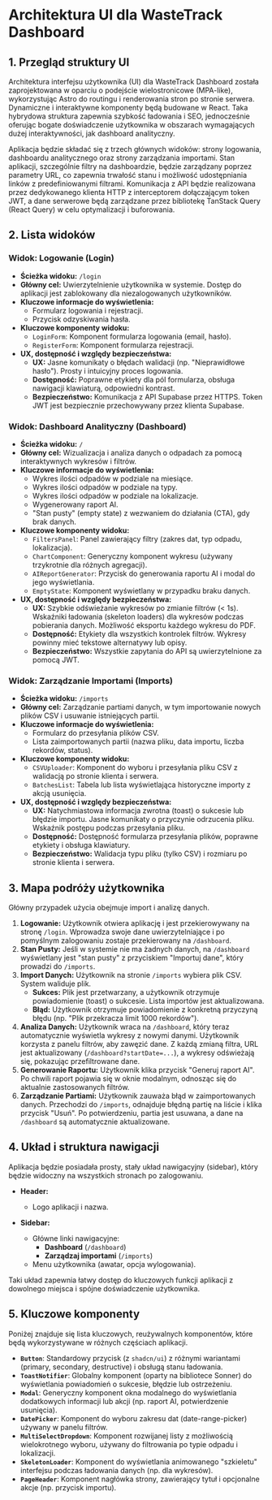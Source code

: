 # Architektura UI dla WasteTrack Dashboard

## 1. Przegląd struktury UI

Architektura interfejsu użytkownika (UI) dla WasteTrack Dashboard została zaprojektowana w oparciu o podejście wielostronicowe (MPA-like), wykorzystując Astro do routingu i renderowania stron po stronie serwera. Dynamiczne i interaktywne komponenty będą budowane w React. Taka hybrydowa struktura zapewnia szybkość ładowania i SEO, jednocześnie oferując bogate doświadczenie użytkownika w obszarach wymagających dużej interaktywności, jak dashboard analityczny.

Aplikacja będzie składać się z trzech głównych widoków: strony logowania, dashboardu analitycznego oraz strony zarządzania importami. Stan aplikacji, szczególnie filtry na dashboardzie, będzie zarządzany poprzez parametry URL, co zapewnia trwałość stanu i możliwość udostępniania linków z predefiniowanymi filtrami. Komunikacja z API będzie realizowana przez dedykowanego klienta HTTP z interceptorem dołączającym token JWT, a dane serwerowe będą zarządzane przez bibliotekę TanStack Query (React Query) w celu optymalizacji i buforowania.

## 2. Lista widoków

### Widok: Logowanie (Login)

- **Ścieżka widoku:** `/login`
- **Główny cel:** Uwierzytelnienie użytkownika w systemie. Dostęp do aplikacji jest zablokowany dla niezalogowanych użytkowników.
- **Kluczowe informacje do wyświetlenia:**
  - Formularz logowania i rejestracji.
  - Przycisk odzyskiwania hasła.
- **Kluczowe komponenty widoku:**
  - `LoginForm`: Komponent formularza logowania (email, hasło).
  - `RegisterForm`: Komponent formularza rejestracji.
- **UX, dostępność i względy bezpieczeństwa:**
  - **UX:** Jasne komunikaty o błędach walidacji (np. "Nieprawidłowe hasło"). Prosty i intuicyjny proces logowania.
  - **Dostępność:** Poprawne etykiety dla pól formularza, obsługa nawigacji klawiaturą, odpowiedni kontrast.
  - **Bezpieczeństwo:** Komunikacja z API Supabase przez HTTPS. Token JWT jest bezpiecznie przechowywany przez klienta Supabase.

### Widok: Dashboard Analityczny (Dashboard)

- **Ścieżka widoku:** `/`
- **Główny cel:** Wizualizacja i analiza danych o odpadach za pomocą interaktywnych wykresów i filtrów.
- **Kluczowe informacje do wyświetlenia:**
  - Wykres ilości odpadów w podziale na miesiące.
  - Wykres ilości odpadów w podziale na typy.
  - Wykres ilości odpadów w podziale na lokalizacje.
  - Wygenerowany raport AI.
  - "Stan pusty" (empty state) z wezwaniem do działania (CTA), gdy brak danych.
- **Kluczowe komponenty widoku:**
  - `FiltersPanel`: Panel zawierający filtry (zakres dat, typ odpadu, lokalizacja).
  - `ChartComponent`: Generyczny komponent wykresu (używany trzykrotnie dla różnych agregacji).
  - `AIReportGenerator`: Przycisk do generowania raportu AI i modal do jego wyświetlania.
  - `EmptyState`: Komponent wyświetlany w przypadku braku danych.
- **UX, dostępność i względy bezpieczeństwa:**
  - **UX:** Szybkie odświeżanie wykresów po zmianie filtrów (< 1s). Wskaźniki ładowania (skeleton loaders) dla wykresów podczas pobierania danych. Możliwość eksportu każdego wykresu do PDF.
  - **Dostępność:** Etykiety dla wszystkich kontrolek filtrów. Wykresy powinny mieć tekstowe alternatywy lub opisy.
  - **Bezpieczeństwo:** Wszystkie zapytania do API są uwierzytelnione za pomocą JWT.

### Widok: Zarządzanie Importami (Imports)

- **Ścieżka widoku:** `/imports`
- **Główny cel:** Zarządzanie partiami danych, w tym importowanie nowych plików CSV i usuwanie istniejących partii.
- **Kluczowe informacje do wyświetlenia:**
  - Formularz do przesyłania plików CSV.
  - Lista zaimportowanych partii (nazwa pliku, data importu, liczba rekordów, status).
- **Kluczowe komponenty widoku:**
  - `CSVUploader`: Komponent do wyboru i przesyłania pliku CSV z walidacją po stronie klienta i serwera.
  - `BatchesList`: Tabela lub lista wyświetlająca historyczne importy z akcją usunięcia.
- **UX, dostępność i względy bezpieczeństwa:**
  - **UX:** Natychmiastowa informacja zwrotna (toast) o sukcesie lub błędzie importu. Jasne komunikaty o przyczynie odrzucenia pliku. Wskaźnik postępu podczas przesyłania pliku.
  - **Dostępność:** Dostępność formularza przesyłania plików, poprawne etykiety i obsługa klawiatury.
  - **Bezpieczeństwo:** Walidacja typu pliku (tylko CSV) i rozmiaru po stronie klienta i serwera.

## 3. Mapa podróży użytkownika

Główny przypadek użycia obejmuje import i analizę danych.

1.  **Logowanie:** Użytkownik otwiera aplikację i jest przekierowywany na stronę `/login`. Wprowadza swoje dane uwierzytelniające i po pomyślnym zalogowaniu zostaje przekierowany na `/dashboard`.
2.  **Stan Pusty:** Jeśli w systemie nie ma żadnych danych, na `/dashboard` wyświetlany jest "stan pusty" z przyciskiem "Importuj dane", który prowadzi do `/imports`.
3.  **Import Danych:** Użytkownik na stronie `/imports` wybiera plik CSV. System waliduje plik.
    - **Sukces:** Plik jest przetwarzany, a użytkownik otrzymuje powiadomienie (toast) o sukcesie. Lista importów jest aktualizowana.
    - **Błąd:** Użytkownik otrzymuje powiadomienie z konkretną przyczyną błędu (np. "Plik przekracza limit 1000 rekordów").
4.  **Analiza Danych:** Użytkownik wraca na `/dashboard`, który teraz automatycznie wyświetla wykresy z nowymi danymi. Użytkownik korzysta z panelu filtrów, aby zawęzić dane. Z każdą zmianą filtra, URL jest aktualizowany (`/dashboard?startDate=...`), a wykresy odświeżają się, pokazując przefiltrowane dane.
5.  **Generowanie Raportu:** Użytkownik klika przycisk "Generuj raport AI". Po chwili raport pojawia się w oknie modalnym, odnosząc się do aktualnie zastosowanych filtrów.
6.  **Zarządzanie Partiami:** Użytkownik zauważa błąd w zaimportowanych danych. Przechodzi do `/imports`, odnajduje błędną partię na liście i klika przycisk "Usuń". Po potwierdzeniu, partia jest usuwana, a dane na `/dashboard` są automatycznie aktualizowane.

## 4. Układ i struktura nawigacji

Aplikacja będzie posiadała prosty, stały układ nawigacyjny (sidebar), który będzie widoczny na wszystkich stronach po zalogowaniu.

- **Header:**
  - Logo aplikacji i nazwa.

- **Sidebar:**
  - Główne linki nawigacyjne:
    - **Dashboard** (`/dashboard`)
    - **Zarządzaj importami** (`/imports`)
  - Menu użytkownika (awatar, opcja wylogowania).

Taki układ zapewnia łatwy dostęp do kluczowych funkcji aplikacji z dowolnego miejsca i spójne doświadczenie użytkownika.

## 5. Kluczowe komponenty

Poniżej znajduje się lista kluczowych, reużywalnych komponentów, które będą wykorzystywane w różnych częściach aplikacji.

- **`Button`**: Standardowy przycisk (z `shadcn/ui`) z różnymi wariantami (primary, secondary, destructive) i obsługą stanu ładowania.
- **`ToastNotifier`**: Globalny komponent (oparty na bibliotece Sonner) do wyświetlania powiadomień o sukcesie, błędzie lub ostrzeżeniu.
- **`Modal`**: Generyczny komponent okna modalnego do wyświetlania dodatkowych informacji lub akcji (np. raport AI, potwierdzenie usunięcia).
- **`DatePicker`**: Komponent do wyboru zakresu dat (date-range-picker) używany w panelu filtrów.
- **`MultiSelectDropdown`**: Komponent rozwijanej listy z możliwością wielokrotnego wyboru, używany do filtrowania po typie odpadu i lokalizacji.
- **`SkeletonLoader`**: Komponent do wyświetlania animowanego "szkieletu" interfejsu podczas ładowania danych (np. dla wykresów).
- **`PageHeader`**: Komponent nagłówka strony, zawierający tytuł i opcjonalne akcje (np. przycisk importu).
